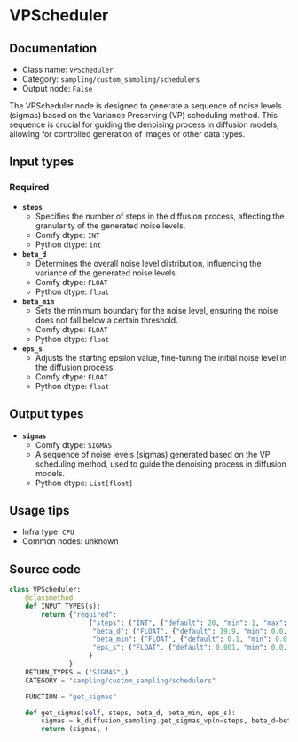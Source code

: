 # VPScheduler
## Documentation
- Class name: `VPScheduler`
- Category: `sampling/custom_sampling/schedulers`
- Output node: `False`

The VPScheduler node is designed to generate a sequence of noise levels (sigmas) based on the Variance Preserving (VP) scheduling method. This sequence is crucial for guiding the denoising process in diffusion models, allowing for controlled generation of images or other data types.
## Input types
### Required
- **`steps`**
    - Specifies the number of steps in the diffusion process, affecting the granularity of the generated noise levels.
    - Comfy dtype: `INT`
    - Python dtype: `int`
- **`beta_d`**
    - Determines the overall noise level distribution, influencing the variance of the generated noise levels.
    - Comfy dtype: `FLOAT`
    - Python dtype: `float`
- **`beta_min`**
    - Sets the minimum boundary for the noise level, ensuring the noise does not fall below a certain threshold.
    - Comfy dtype: `FLOAT`
    - Python dtype: `float`
- **`eps_s`**
    - Adjusts the starting epsilon value, fine-tuning the initial noise level in the diffusion process.
    - Comfy dtype: `FLOAT`
    - Python dtype: `float`
## Output types
- **`sigmas`**
    - Comfy dtype: `SIGMAS`
    - A sequence of noise levels (sigmas) generated based on the VP scheduling method, used to guide the denoising process in diffusion models.
    - Python dtype: `List[float]`
## Usage tips
- Infra type: `CPU`
- Common nodes: unknown


## Source code
```python
class VPScheduler:
    @classmethod
    def INPUT_TYPES(s):
        return {"required":
                    {"steps": ("INT", {"default": 20, "min": 1, "max": 10000}),
                     "beta_d": ("FLOAT", {"default": 19.9, "min": 0.0, "max": 1000.0, "step":0.01, "round": False}), #TODO: fix default values
                     "beta_min": ("FLOAT", {"default": 0.1, "min": 0.0, "max": 1000.0, "step":0.01, "round": False}),
                     "eps_s": ("FLOAT", {"default": 0.001, "min": 0.0, "max": 1.0, "step":0.0001, "round": False}),
                    }
               }
    RETURN_TYPES = ("SIGMAS",)
    CATEGORY = "sampling/custom_sampling/schedulers"

    FUNCTION = "get_sigmas"

    def get_sigmas(self, steps, beta_d, beta_min, eps_s):
        sigmas = k_diffusion_sampling.get_sigmas_vp(n=steps, beta_d=beta_d, beta_min=beta_min, eps_s=eps_s)
        return (sigmas, )

```
